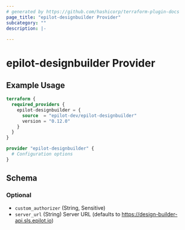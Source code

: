 ```yaml
---
# generated by https://github.com/hashicorp/terraform-plugin-docs
page_title: "epilot-designbuilder Provider"
subcategory: ""
description: |-
  
---
```


# epilot-designbuilder Provider



## Example Usage

```terraform
terraform {
  required_providers {
    epilot-designbuilder = {
      source  = "epilot-dev/epilot-designbuilder"
      version = "0.12.0"
    }
  }
}

provider "epilot-designbuilder" {
  # Configuration options
}
```

<!-- schema generated by tfplugindocs -->
## Schema

### Optional

- `custom_authorizer` (String, Sensitive)
- `server_url` (String) Server URL (defaults to https://design-builder-api.sls.epilot.io)
